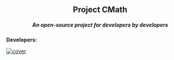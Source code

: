 <h2 align="center">Project CMath</h2>
<h5 align="center">An open-source project for developers by developers</h5>
<p><strong>Developers:</strong></p>
<a href ="https://github.com/JayedRafiProjects"><img src="https://github.com/JayedRafiProjects/cmath.c/blob/main/cm_icon_transparent.png" alt="cover"></a>

